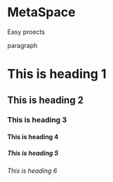 # MetaSpace
Easy proects
<p> paragraph </p>
			<H1>This is heading 1</H1>
			<H2>This is heading 2</H2>
			<H3>This is heading 3</H3>
			<H4>This is heading 4</H4>
			<H5>This is heading 5</H5>
			<H6>This is heading 6</H6>
